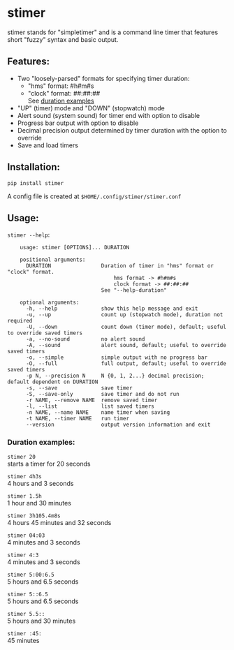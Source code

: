 # stimer
stimer stands for "simpletimer" and is a command line timer that features short "fuzzy" syntax and basic output.
## Features:
* Two "loosely-parsed" formats for specifying timer duration:
	* "hms" format: #h#m#s
	* "clock" format: ##:##:##  
	See [duration examples](#duration-examples)
* "UP" (timer) mode and "DOWN" (stopwatch) mode
* Alert sound (system sound) for timer end with option to disable
* Progress bar output with option to disable
* Decimal precision output determined by timer duration with the option to override
* Save and load timers
## Installation:
`pip install stimer`

A config file is created at `$HOME/.config/stimer/stimer.conf`
## Usage:
`stimer --help`:
```
	usage: stimer [OPTIONS]... DURATION

	positional arguments:
	  DURATION                Duration of timer in "hms" format or "clock" format.
	                              hms format -> #h#m#s
	                              clock format -> ##:##:##
	                          See "--help-duration"

	optional arguments:
	  -h, --help              show this help message and exit
	  -u, --up                count up (stopwatch mode), duration not required
	  -U, --down              count down (timer mode), default; useful to override saved timers
	  -a, --no-sound          no alert sound
	  -A, --sound             alert sound, default; useful to override saved timers
	  -o, --simple            simple output with no progress bar
	  -O, --full              full output, default; useful to override saved timers
	  -p N, --precision N     N {0, 1, 2...} decimal precision; default dependent on DURATION
	  -s, --save              save timer
	  -S, --save-only         save timer and do not run
	  -r NAME, --remove NAME  remove saved timer
	  -l, --list              list saved timers
	  -n NAME, --name NAME    name timer when saving
	  -t NAME, --timer NAME   run timer
	  --version               output version information and exit
```
### Duration examples:
`stimer 20`  
starts a timer for 20 seconds

`stimer 4h3s`  
4 hours and 3 seconds

`stimer 1.5h`  
1 hour and 30 minutes

`stimer 3h105.4m8s`  
4 hours 45 minutes and 32 seconds

`stimer 04:03`  
4 minutes and 3 seconds

`stimer 4:3`  
4 minutes and 3 seconds

`stimer 5:00:6.5`  
5 hours and 6.5 seconds

`stimer 5::6.5`  
5 hours and 6.5 seconds

`stimer 5.5::`  
5 hours and 30 minutes

`stimer :45:`  
45 minutes
